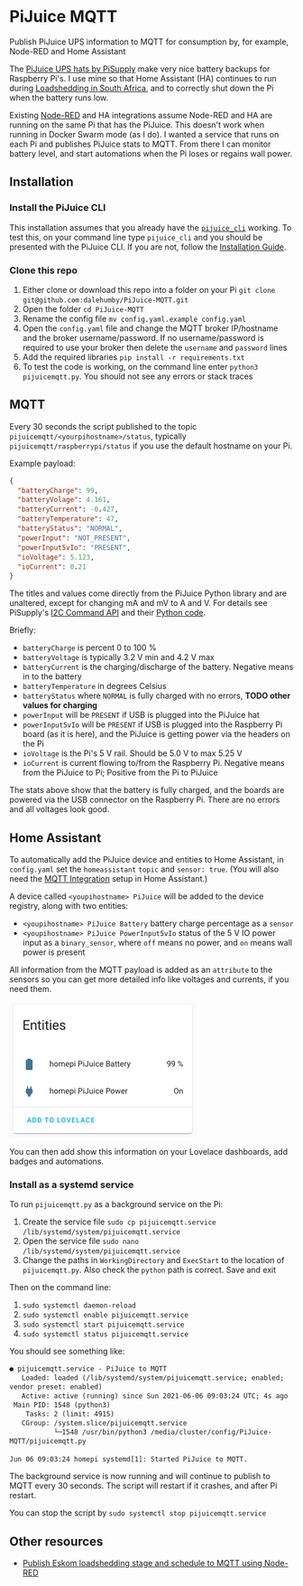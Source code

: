 # PiJuice MQTT
 Publish PiJuice UPS information to MQTT for consumption by, for example, Node-RED and Home Assistant

The [PiJuice UPS hats by PiSupply](https://uk.pi-supply.com/products/pijuice-standard) make very nice battery backups for Raspberry Pi's. I use mine so that Home Assistant (HA) continues to run during [Loadshedding in South Africa](https://en.wikipedia.org/wiki/South_African_energy_crisis), and to correctly shut down the Pi when the battery runs low.

Existing [Node-RED](https://flows.nodered.org/node/node-red-contrib-pisupply-pijuice-pis0212) and HA integrations assume Node-RED and HA are running on the same Pi that has the PiJuice. This doesn't work when running in Docker Swarm mode (as I do). I wanted a service that runs on each Pi and publishes PiJuice stats to MQTT. From there I can monitor battery level, and start automations when the Pi loses or regains wall power.


## Installation

### Install the PiJuice CLI
This installation assumes that you already have the [`pijuice_cli`](https://github.com/PiSupply/PiJuice/tree/master/Software#pijuice-cli) working. To test this, on your command line type `pijuice_cli` and you should be presented with the PiJuice CLI. If you are not, follow the [Installation Guide](https://github.com/PiSupply/PiJuice/tree/master/Software#pijuice-software).

### Clone this repo

1. Either clone or download this repo into a folder on your Pi `git clone git@github.com:dalehumby/PiJuice-MQTT.git`
2. Open the folder `cd PiJuice-MQTT`
3. Rename the config file `mv config.yaml.example config.yaml`
4. Open the `config.yaml` file and change the MQTT broker IP/hostname and the broker username/password. If no username/password is required to use your broker then delete the `username` and `password` lines
5. Add the required libraries `pip install -r requirements.txt`
6. To test the code is working, on the command line enter `python3 pijuicemqtt.py`. You should not see any errors or stack traces

## MQTT

Every 30 seconds the script published to the topic `pijuicemqtt/<yourpihostname>/status`, typically `pijuicemqtt/raspberrypi/status` if you use the default hostname on your Pi.

Example payload:

```json
{
  "batteryCharge": 99,
  "batteryVolage": 4.161,
  "batteryCurrent": -0.427,
  "batteryTemperature": 47,
  "batteryStatus": "NORMAL",
  "powerInput": "NOT_PRESENT",
  "powerInput5vIo": "PRESENT",
  "ioVoltage": 5.123,
  "ioCurrent": 0.21
}
```

The titles and values come directly from the PiJuice Python library and are unaltered, except for changing mA and mV to A and V. For details see PiSupply's [I2C Command API](https://github.com/PiSupply/PiJuice/tree/master/Software#i2c-command-api) and their [Python code](https://github.com/PiSupply/PiJuice/blob/master/Software/Source/pijuice.py).

Briefly:
- `batteryCharge` is percent 0 to 100 %
- `batteryVoltage` is typically 3.2 V min and 4.2 V max
- `batteryCurrent` is the charging/discharge of the battery. Negative means in to the battery
- `batteryTemperature` in degrees Celsius
- `batteryStatus` where `NORMAL` is fully charged with no errors, **TODO other values for charging**
- `powerInput` will be `PRESENT` if USB is plugged into the PiJuice hat
- `powerInput5vIo` will be `PRESENT` if USB is plugged into the Raspberry Pi board (as it is here), and the PiJuice is getting power via the headers on the Pi
- `ioVoltage` is the Pi's 5 V rail. Should be 5.0 V to max 5.25 V
- `ioCurrent` is current flowing to/from the Raspberry Pi. Negative means from the PiJuice to Pi; Positive from the Pi to PiJuice

The stats above show that the battery is fully charged, and the boards are powered via the USB connector on the Raspberry Pi. There are no errors and all voltages look good.

## Home Assistant

To automatically add the PiJuice device and entities to Home Assistant, in `config.yaml` set the `homeassistant` `topic` and `sensor: true`. (You will also need the [MQTT Integration](https://www.home-assistant.io/integrations/mqtt/) setup in Home Assistant.)

A device called `<youpihostname> PiJuice` will be added to the device registry, along with two entities:
- `<youpihostname> PiJuice Battery` battery charge percentage as a `sensor`
- `<youpihostname> PiJuice PowerInput5vIo` status of the 5 V IO power input as a `binary_sensor`, where `off` means no power, and `on` means wall power is present

All information from the MQTT payload is added as an `attribute` to the sensors so you can get more detailed info like voltages and currents, if you need them.

![PiJuice HA](pijuice-ha.png)

You can then add show this information on your Lovelace dashboards, add badges and automations.

### Install as a systemd service

To run `pijuicemqtt.py` as a background service on the Pi:

1. Create the service file `sudo cp pijuicemqtt.service /lib/systemd/system/pijuicemqtt.service` 
2. Open the service file `sudo nano /lib/systemd/system/pijuicemqtt.service` 
3. Change the paths in `WorkingDirectory` and `ExecStart` to the location  of `pijuicemqtt.py`. Also check the `python` path is correct. Save and exit

Then on the command line:

1. `sudo systemctl daemon-reload`
2. `sudo systemctl enable pijuicemqtt.service`
3. `sudo systemctl start pijuicemqtt.service`
4. `sudo systemctl status pijuicemqtt.service`

You should see something like:

```
● pijuicemqtt.service - PiJuice to MQTT
   Loaded: loaded (/lib/systemd/system/pijuicemqtt.service; enabled; vendor preset: enabled)
   Active: active (running) since Sun 2021-06-06 09:03:24 UTC; 4s ago
 Main PID: 1548 (python3)
    Tasks: 2 (limit: 4915)
   CGroup: /system.slice/pijuicemqtt.service
           └─1548 /usr/bin/python3 /media/cluster/config/PiJuice-MQTT/pijuicemqtt.py

Jun 06 09:03:24 homepi systemd[1]: Started PiJuice to MQTT.
```

The background service is now running and will continue to publish to MQTT every 30 seconds. The script will restart if it crashes, and after Pi restart. 

You can stop the script by `sudo systemctl stop pijuicemqtt.service`

## Other resources

- [Publish Eskom loadshedding stage and schedule to MQTT using Node-RED](https://github.com/dalehumby/Eskom-Loadshedding-NodeRED)
